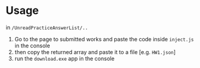 # Usage

in `/UnreadPracticeAnswerList/..`

1. Go to the page to submitted works and paste the code inside `inject.js` in the console
2. then copy the returned array and paste it to a file [e.g. `HW1.json`]
3. run the `download.exe` app in the console
